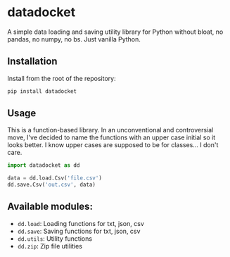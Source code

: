 # datadocket

A simple data loading and saving utility library for Python without bloat, no pandas, no numpy, no bs. Just vanilla Python.

## Installation

Install from the root of the repository:

```bash
pip install datadocket
```

## Usage

This is a function-based library. In an unconventional and controversial move, I've decided to name the functions with an upper case initial
so it looks better. I know upper cases are supposed to be for classes... I don't care.

```python
import datadocket as dd

data = dd.load.Csv('file.csv')
dd.save.Csv('out.csv', data)
```

## Available modules:
- `dd.load`: Loading functions for txt, json, csv
- `dd.save`: Saving functions for txt, json, csv
- `dd.utils`: Utility functions
- `dd.zip`: Zip file utilities
